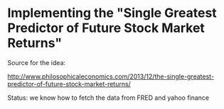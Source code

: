 
# Implementing the "Single Greatest Predictor of Future Stock Market Returns"

Source for the idea:

http://www.philosophicaleconomics.com/2013/12/the-single-greatest-predictor-of-future-stock-market-returns/


Status: we know how to fetch the data from FRED and yahoo finance